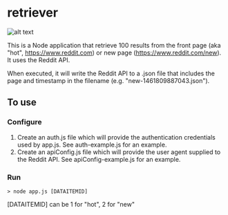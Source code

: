 # retriever 
![alt text](https://travis-ci.org/ryanchappell/uw-ds-350-reddit-retriever.svg?branch=master "build status")

This is a Node application that retrieve 100 results from the front page (aka "hot", https://www.reddit.com) or new page (https://www.reddit.com/new). It uses the Reddit API.

When executed, it will write the Reddit API to a .json file that includes the page and timestamp in the filename (e.g. "new-1461809887043.json").

## To use

### Configure
1. Create an auth.js file which will provide the authentication credentials used by app.js. See auth-example.js for an example.
2. Create an apiConfig.js file which will provide the user agent supplied to the Reddit API. See apiConfig-example.js for an example.

### Run
```
> node app.js [DATAITEMID]
```
[DATAITEMID] can be 1 for "hot",  2 for "new"
